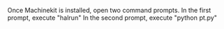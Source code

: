Once Machinekit is installed, open two command prompts.
In the first prompt, execute "halrun"
In the second prompt, execute "python pt.py"

